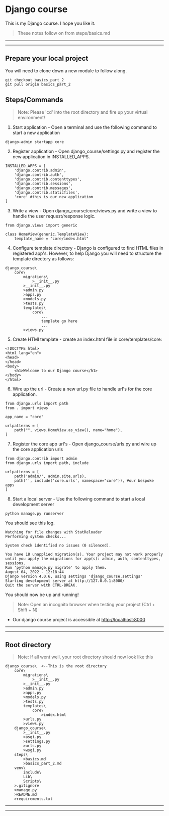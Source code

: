 # Django course
This is my Django course. I hope you like it.

> These notes follow on from steps/basics.md
***
***

## Prepare your local project
You will need to clone down a new module to follow along.
```
git checkout basics_part_2
git pull origin basics_part_2
```

## Steps/Commands
>Note: Please 'cd' into the root directory and fire up your virtual environment!

1) Start application - Open a terminal and use the following command to start a new application
```
django-admin startapp core
```

2) Register application - Open django_course/settings.py and register the new application in INSTALLED_APPS.

```
INSTALLED_APPS = [
    'django.contrib.admin',
    'django.contrib.auth',
    'django.contrib.contenttypes',
    'django.contrib.sessions',
    'django.contrib.messages',
    'django.contrib.staticfiles',
    'core' #this is our new application
]
```

3) Write a view - Open django_course/core/views.py and write a view to handle the user request/response logic.

```
from django.views import generic

class HomeView(generic.TemplateView):
	template_name = "core/index.html"
```

4) Configure template directory - Django is configured to find HTML files in registered app's. However, to help Django you will need to structure the template directory as follows:

```
django_course\ 
    core\
        migrations\
            >__init__.py
        >__init__.py
        >admin.py
        >apps.py
        >models.py
        >tests.py
        templates\
            core\
                ...
                template go here
                ...
        >views.py
```

5) Create HTMl template - create an index.html file in core/templates/core:

```
<!DOCTYPE html>
<html lang="en">
<head>
</head>
<body>
    <h1>Welcome to our Django course</h1>
</body>
</html>
```

6) Wire up the url - Create a new url.py file to handle url's for the core application.

```
from django.urls import path
from . import views

app_name = "core"

urlpatterns = [
	path("", views.HomeView.as_view(), name="home"),
]
```

7) Register the core app url's - Open django_course/urls.py and wire up the core application urls

```
from django.contrib import admin
from django.urls import path, include

urlpatterns = [
    path('admin/', admin.site.urls),
    path('', include('core.urls', namespace="core")), #our bespoke apps
]

```

8) Start a local server - Use the following command to start a local development server

```
python manage.py runserver
```
You should see this log.
```
Watching for file changes with StatReloader
Performing system checks...

System check identified no issues (0 silenced).

You have 18 unapplied migration(s). Your project may not work properly until you apply the migrations for app(s): admin, auth, contenttypes, sessions.
Run 'python manage.py migrate' to apply them.
August 04, 2022 - 12:18:44
Django version 4.0.6, using settings 'django_course.settings'
Starting development server at http://127.0.0.1:8000/
Quit the server with CTRL-BREAK.
```

You should now be up and running!
>Note: Open an incognito browser when testing your project (Ctrl + Shift + N)

* Our django course project is accessible at [http://localhost:8000](http://localhost:8000)

***
***

## Root directory
>Note: If all went well, your root directory should now look like this
```
django_course\  <--This is the root directory
    core\
        migrations\
            >__init__.py
        >__init__.py
        >admin.py
        >apps.py
        >models.py
        >tests.py
        templates\
            core\
                >index.html
        >urls.py
        >views.py
    django_course\
        >__init__.py
        >asgi.py
        >settings.py
        >urls.py
        >wsgi.py
    steps\
        >basics.md
        >basics_part_2.md
    venv\
        include\
        Lib\
        Scripts\
    >.gitignore
    >manage.py
    >README.md
    >requirements.txt
```

***
***